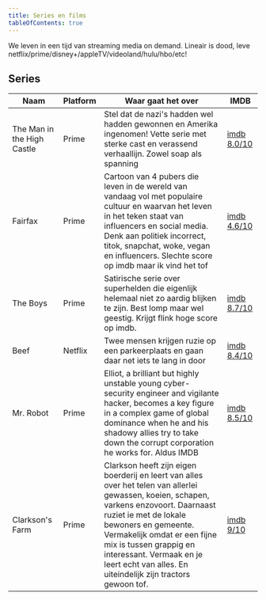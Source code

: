```yaml
---
title: Series en films
tableOfContents: true
---
```


We leven in een tijd van streaming media on demand. Lineair is dood, leve netflix/prime/disney+/appleTV/videoland/hulu/hbo/etc!

## Series

| Naam                       | Platform | Waar gaat het over                                                                                                                                                                                                                                                                                                                          | IMDB                                                 |
| -------------------------- | -------- | ------------------------------------------------------------------------------------------------------------------------------------------------------------------------------------------------------------------------------------------------------------------------------------------------------------------------------------------- | ---------------------------------------------------- |
| The Man in the High Castle | Prime    | Stel dat de nazi's hadden wel hadden gewonnen en Amerika ingenomen! Vette serie met sterke cast en verassend verhaallijn. Zowel soap als spanning                                                                                                                                                                                           | [imdb 8.0/10](https://www.imdb.com/title/tt1740299/) |
| Fairfax                    | Prime    | Cartoon van 4 pubers die leven in de wereld van vandaag vol met populaire cultuur en waarvan het leven in het teken staat van influencers en social media. Denk aan politiek incorrect, titok, snapchat, woke, vegan en influencers. Slechte score op imdb maar ik vind het tof                                                             | [imdb 4.6/10](https://www.imdb.com/title/tt7492014/) |
| The Boys                   | Prime    | Satirische serie over superhelden die eigenlijk helemaal niet zo aardig blijken te zijn. Best lomp maar wel geestig. Krijgt flink hoge score op imdb.                                                                                                                                                                                       | [imdb 8.7/10](https://www.imdb.com/title/tt1190634/) |
| Beef                       | Netflix  | Twee mensen krijgen ruzie op een parkeerplaats en gaan daar net iets te lang in door                                                                                                                                                                                                                                                        | [imdb 8.4/10](https://www.imdb.com/title/tt14403178) |
| Mr. Robot                  | Prime    | Elliot, a brilliant but highly unstable young cyber-security engineer and vigilante hacker, becomes a key figure in a complex game of global dominance when he and his shadowy allies try to take down the corrupt corporation he works for. Aldus IMDB                                                                                     | [imdb 8.5/10](https://www.imdb.com/title/tt4158110/) |
| Clarkson's Farm            | Prime    | Clarkson heeft zijn eigen boerderij en leert van alles over het telen van allerlei gewassen, koeien, schapen, varkens enzovoort. Daarnaast ruziet ie met de lokale bewoners en gemeente. Vermakelijk omdat er een fijne mix is tussen grappig en interessant. Vermaak en je leert echt van alles. En uiteindelijk zijn tractors gewoon tof. | [imdb 9/10](https://www.imdb.com/title/tt10541088/)  |
